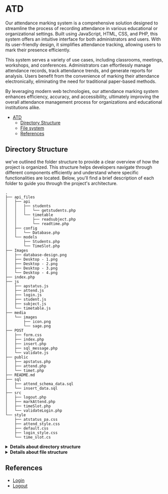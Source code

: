 
# ATD
Our attendance marking system is a comprehensive solution designed to streamline the process of recording attendance in various educational or organizational settings. Built using JavaScript, HTML, CSS, and PHP, this system offers an intuitive interface for both administrators and users. With its user-friendly design, it simplifies attendance tracking, allowing users to mark their presence efficiently.

This system serves a variety of use cases, including classrooms, meetings, workshops, and conferences. Administrators can effortlessly manage attendance records, track attendance trends, and generate reports for analysis. Users benefit from the convenience of marking their attendance electronically, eliminating the need for traditional paper-based methods.

By leveraging modern web technologies, our attendance marking system enhances efficiency, accuracy, and accessibility, ultimately improving the overall attendance management process for organizations and educational institutions alike.


<!-- TOC -->
* [ATD](#atd)
  * [Directory Structure](#directory-structure)
  * [File system](#file-system)
  * [References](#references)
<!-- TOC -->


## Directory Structure
we've outlined the folder structure to provide a clear overview of how the project is organized. This structure helps developers navigate through different components efficiently and understand where specific functionalities are located. Below, you'll find a brief description of each folder to guide you through the project's architecture.
```
.
├── api_files
│   ├── api
│   │   ├── students
│   │   │   └── getstudents.php
│   │   └── timetable
│   │       ├── readsubject.php
│   │       └── readtime.php
│   ├── config
│   │   └── Database.php
│   └── models
│       ├── Students.php
│       └── TimeSlot.php
├── Images
│   ├── database-design.png
│   ├── Desktop - 1.png
│   ├── Desktop - 2.png
│   ├── Desktop - 3.png
│   └── Desktop - 4.png
├── index.php
├── js
│   ├── apstatus.js
│   ├── attend.js
│   ├── login.js
│   ├── student.js
│   ├── subject.js
│   └── timetable.js
├── media
│   └── images
│       ├── icon.png
│       └── sage.png
├── POST
│   ├── form.css
│   ├── index.php
│   ├── insert.php
│   ├── sql_message.php
│   └── validate.js
├── public
│   ├── apstatus.php
│   ├── attend.php
│   └── timet.php
├── README.md
├── sql
│   ├── attend_schema_data.sql
│   └── insert_data.sql
├── src
│   ├── logout.php
│   ├── markAttend.php
│   ├── timeSlot.php
│   └── validateLogin.php
└── style
    ├── atstatus_pa.css
    ├── attend_style.css
    ├── default.css
    ├── login_style.css
    └── time_slot.cs
```

<details>
  <summary><b>Details about directory structure</b></summary>

| Dir & sub-dir        | Description                                                                                            |
|----------------------|--------------------------------------------------------------------------------------------------------|
| api_files            | Contains the files for the API                                                                         |
| api_files/config     | Contains configuration files necessary for setting up the API, such as database credentials            |
| api_files/models     | Holds PHP files defining data structures and interactions with the database.                           |
| api_files/controller | Houses PHP files responsible for handling incoming requests, processing data, and generating responses. |
| .htaccess            | Configuration file for Apache web server, used for URL rewriting and other server-level settings.      |
| Images               | Images of the project.                                                                                 |
| js                   | Javascript files for the project                                                                       |
| media                | Images used in the project.                                                                            |
| POST                 | Contains the fiels for posting the data into the student database.                                     |
| public               | PHP files that are publicly accessible through webpage.                                                |
| sql                  | Schema for the SQL database with sample data entries.                                                  |
| src                  | Contains PHP helper files that assist in various tasks.                                                |
| style                | CSS files for the project.                                                                             |

</details>

<details>
  <summary><b>Details about file structure</b></summary>

| Files                | Description                                                                                            |
|----------------------|--------------------------------------------------------------------------------------------------------|
| api_files            | Contains the files for the API                                                                         |
| api_files/config     | Contains configuration files necessary for setting up the API, such as database credentials            |
| api_files/models     | Holds PHP files defining data structures and interactions with the database.                           |
| api_files/controller | Houses PHP files responsible for handling incoming requests, processing data, and generating responses. |
| .htaccess            | Configuration file for Apache web server, used for URL rewriting and other server-level settings.      |
| Images               | Images of the project.                                                                                 |
| js                   | Javascript files for the project                                                                       |
| media                | Images used in the project.                                                                            |
| POST                 | Contains the fiels for posting the data into the student database.                                     |
| public               | PHP files that are publicly accessible through webpage.                                                |
| sql                  | Schema for the SQL database with sample data entries.                                                  |
| src                  | Contains PHP helper files that assist in various tasks.                                                |
| style                | CSS files for the project.                                                                             |

</details>


## References
- [Login](https://www.w3schools.in/php/examples/php-login-without-using-database)
- [Logout](https://www.codewithharry.com/videos/php-tutorials-in-hindi-44/)
